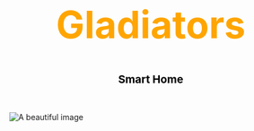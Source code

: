 <h1 style="text-align: center; font-size: 7vw;"><span style="color: orange;">Gladiators</span></h1>
  
  <h2 style="text-align: center; font-size: 2vw;"><span style="color: black;">Smart Home</span></h2>
  
  <br>
  
  <img src="image/home.png" alt="A beautiful image" class="center-image"></img>


